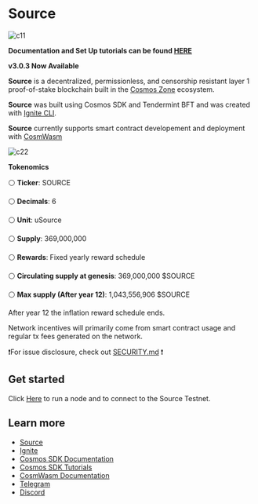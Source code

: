 # Source



![c11](https://static.wixstatic.com/media/80368b_b2c7b9f0d8614798bd9df0111903155a~mv2.png/v1/fill/w_624,h_108,al_c,q_85,usm_0.66_1.00_0.01/source%20logo%20final%20hrzn.webp)

**Documentation and Set Up tutorials can be found [HERE](https://docs.sourceprotocol.io/source-chain-documentation/introduction)**

**v3.0.3 Now Available**

**Source** is a decentralized, permissionless, and censorship resistant layer 1 proof-of-stake blockchain built in the [Cosmos Zone](https://cosmos.network/) ecosystem.

**Source** was built using Cosmos SDK and Tendermint BFT and was created with [Ignite CLI](https://ignite.com/cli).

**Source** currently supports smart contract developement and deployment with [CosmWasm](https://cosmwasm.com/)

![c22](https://static.wixstatic.com/media/80368b_6d278c8c8ffa4c07b91419c4532c608a~mv2.png/v1/fill/w_179,h_233,al_c,q_85,usm_0.66_1.00_0.01/source%20icon.webp)

**Tokenomics** 

⚪️ **Ticker**: SOURCE

⚪️ **Decimals**: 6

⚪️ **Unit**: uSource

⚪️ **Supply**: 369,000,000

⚪️ **Rewards**: Fixed yearly reward schedule 

⚪️ **Circulating supply at genesis**: 369,000,000 $SOURCE 

⚪️ **Max supply (After year 12)**: 1,043,556,906 $SOURCE 



After year 12 the inflation reward schedule ends. 

Network incentives will primarily come from smart contract usage and regular tx fees generated on the network.

❗️For issue disclosure, check out [SECURITY.md](./SECURITY.md) ❗️

## Get started

Click [Here](https://github.com/Source-Protocol-Cosmos/testnets) to run a node and to connect to the Source Testnet.

## Learn more

- [Source](https://sourceprotocol.io)
- [Ignite](https://github.com/ignite/cli)
- [Cosmos SDK Documentation](https://docs.cosmos.network)
- [Cosmos SDK Tutorials](https://tutorials.cosmos.network)
- [CosmWasm Documentation](https://docs.cosmwasm.com/docs/1.0/)
- [Telegram](https://t.me/sourceprotocol)
- [Discord](https://discord.io/SourceProtocol)



